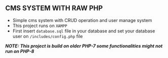 <!-- @format -->

## CMS SYSTEM WITH RAW PHP

- Simple cms system with CRUD operation and user manage system
- This project runs on `XAMPP`
- First insert `database.sql` file in your database and set your database user
  on `/includes/config.php` file

**_NOTE: This project is build on older PHP-7 some functionalities might not run
on PHP-8_**
